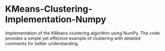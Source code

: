 # KMeans-Clustering-Implementation-Numpy
 Implementation of the KMeans clustering algorithm using NumPy. The code provides a simple yet effective example of clustering with detailed comments for better understanding.
